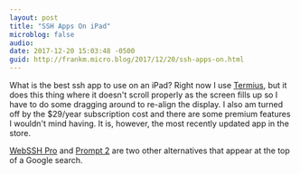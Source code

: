 ```yaml
---
layout: post
title: "SSH Apps On iPad"
microblog: false
audio: 
date: 2017-12-20 15:03:48 -0500
guid: http://frankm.micro.blog/2017/12/20/ssh-apps-on.html
---
```

What is the best ssh app to use on an iPad? Right now I use [Termius](https://itunes.apple.com/us/app/termius/id549039908?mt=8), but it does this thing where it doesn't scroll properly as the screen fills up so I have to do some dragging around to re-align the display. I also am turned off by the $29/year subscription cost and there are some premium features I wouldn't mind having. It is, however, the most recently updated app in the store.

[WebSSH Pro](https://itunes.apple.com/us/app/webssh-pro/id497714887?mt=8) and [Prompt 2](https://itunes.apple.com/us/app/prompt-2/id917437289?mt=8) are two other alternatives that appear at the top of a Google search. 
